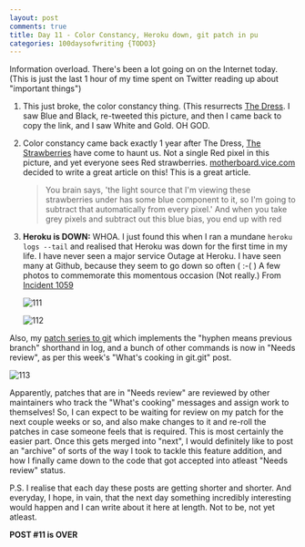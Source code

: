 ```yaml
---
layout: post
comments: true
title: Day 11 - Color Constancy, Heroku down, git patch in pu
categories: 100daysofwriting {TODO3}
---
```


Information overload. There's been a lot going on on the Internet today. (This
is just the last 1 hour of my time spent on Twitter reading up about "important
things")

1. This just broke, the color constancy thing. (This resurrects [The
   Dress](https://twitter.com/RoFlo/status/571130225884409856). I saw Blue and
   Black, re-tweeted this picture, and then I came back to copy the link, and I
   saw White and Gold. OH GOD.

2. Color constancy came back exactly 1 year after The Dress, [The
   Strawberries](https://twitter.com/AkiyoshiKitaoka/status/836382313160171521)
   have come to haunt us. Not a single Red pixel in this picture, and yet
   everyone sees Red strawberries.
   [motherboard.vice.com](https://motherboard.vice.com/en_us/article/this-picture-has-no-red-pixelsso-why-do-the-strawberries-still-look-red)
   decided to write a great article on this! This is a great article.

   > You brain says, 'the light source that I'm viewing these strawberries under
   > has some blue component to it, so I'm going to subtract that automatically
   > from every pixel.' And when you take grey pixels and subtract out this blue
   > bias, you end up with red

3. **Heroku is DOWN:** WHOA. I just found this when I ran a mundane `heroku logs
   --tail` and realised that Heroku was down for the first time in my life. I
   have never seen a major service Outage at Heroku. I have seen many at Github,
   because they seem to go down so often ( :-( ) A few photos to commemorate
   this momentous occasion (Not really.) From [Incident
   1059](https://status.heroku.com/incidents/1059)

   ![111](/blog/public/img/day-11-1.png)

   ![112](/blog/public/img-day-11-2.png)

Also, my [patch series to
git](http://public-inbox.org/git/1488007487-12965-1-git-send-email-kannan.siddharth12@gmail.com/)
which implements the "hyphen means previous branch" shorthand in log, and a
bunch of other commands is now in "Needs review", as per this week's "What's
cooking in git.git" post.

![113](/blog/public/img/day-11-3.png)

Apparently, patches that are in "Needs review" are reviewed by other maintainers
who track the "What's cooking" messages and assign work to themselves! So, I can
expect to be waiting for review on my patch for the next couple weeks or so, and
also make changes to it and re-roll the patches in case someone feels that is
required. This is most certainly the easier part. Once this gets merged into
"next", I would definitely like to post an "archive" of sorts of the way I took
to tackle this feature addition, and how I finally came down to the code that
got accepted into atleast "Needs review" status.

P.S. I realise that each day these posts are getting shorter and shorter. And
everyday, I hope, in vain, that the next day something incredibly interesting
would happen and I can write about it here at length. Not to be, not yet
atleast.

**POST #11 is OVER**
